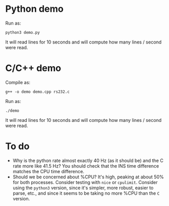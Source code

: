 # Python demo

Run as:
```
python3 demo.py
```

It will read lines for 10 seconds and will compute how many lines / second were read.

# C/C++ demo

Compile as:
```
g++ -o demo demo.cpp rs232.c
```

Run as:
```
./demo
```

It will read lines for 10 seconds and will compute how many lines / second were read.

# To do

* Why is the python rate almost exactly 40 Hz (as it should be) and the C rate more like 41.5 Hz? You should check that the INS time difference matches the CPU time difference.
* Should we be concerned about %CPU? It's high, peaking at about 50% for both processes. Consider testing with `nice` or `cpulimit`. Consider using the `python3` version, since it's simpler, more robust, easier to parse, etc., and since it seems to be taking no more %CPU than the `C` version.
